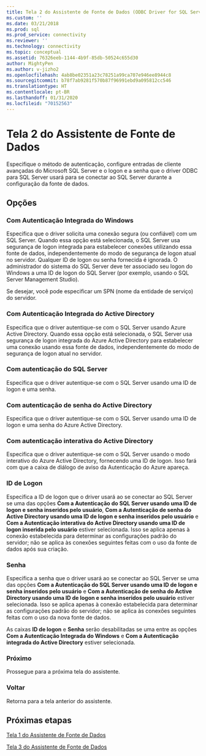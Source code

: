 ```yaml
---
title: Tela 2 do Assistente de Fonte de Dados (ODBC Driver for SQL Server) | Microsoft Docs
ms.custom: ''
ms.date: 03/21/2018
ms.prod: sql
ms.prod_service: connectivity
ms.reviewer: ''
ms.technology: connectivity
ms.topic: conceptual
ms.assetid: 76326eeb-1144-4b9f-85db-50524c655d30
author: MightyPen
ms.author: v-jizho2
ms.openlocfilehash: 4ab8be02351a23c78251a99ca707e946ee8944c8
ms.sourcegitcommit: b78f7ab9281f570b87f96991ebd9a095812cc546
ms.translationtype: HT
ms.contentlocale: pt-BR
ms.lasthandoff: 01/31/2020
ms.locfileid: "70152563"
---
```

# <a name="data-source-wizard-screen-2"></a>Tela 2 do Assistente de Fonte de Dados

Especifique o método de autenticação, configure entradas de cliente avançadas do Microsoft SQL Server e o logon e a senha que o driver ODBC para SQL Server usará para se conectar ao SQL Server durante a configuração da fonte de dados.

## <a name="options"></a>Opções

### <a name="with-integrated-windows-authentication"></a>Com Autenticação Integrada do Windows

Especifica que o driver solicita uma conexão segura (ou confiável) com um SQL Server. Quando essa opção está selecionada, o SQL Server usa segurança de logon integrada para estabelecer conexões utilizando essa fonte de dados, independentemente do modo de segurança de logon atual no servidor. Qualquer ID de logon ou senha fornecida é ignorada. O administrador do sistema do SQL Server deve ter associado seu logon do Windows a uma ID de logon do SQL Server (por exemplo, usando o SQL Server Management Studio).

Se desejar, você pode especificar um SPN (nome da entidade de serviço) do servidor.

### <a name="with-active-directory-integrated-authentication"></a>Com Autenticação Integrada do Active Directory

Especifica que o driver autentique-se com o SQL Server usando Azure Active Directory. Quando essa opção está selecionada, o SQL Server usa segurança de logon integrada do Azure Active Directory para estabelecer uma conexão usando essa fonte de dados, independentemente do modo de segurança de logon atual no servidor.

### <a name="with-sql-server-authentication"></a>Com autenticação do SQL Server

Especifica que o driver autentique-se com o SQL Server usando uma ID de logon e uma senha.

### <a name="with-active-directory-password-authentication"></a>Com autenticação de senha do Active Directory

Especifica que o driver autentique-se com o SQL Server usando uma ID de logon e uma senha do Azure Active Directory.

### <a name="with-active-directory-interactive-authentication"></a>Com autenticação interativa do Active Directory

Especifica que o driver autentique-se com o SQL Server usando o modo interativo do Azure Active Directory, fornecendo uma ID de logon. Isso fará com que a caixa de diálogo de aviso da Autenticação do Azure apareça.

### <a name="login-id"></a>ID de Logon

Especifica a ID de logon que o driver usará ao se conectar ao SQL Server se uma das opções **Com a Autenticação do SQL Server usando uma ID de logon e senha inseridos pelo usuário**, **Com a Autenticação de senha do Active Directory usando uma ID de logon e senha inseridos pelo usuário** e **Com a Autenticação interativa do Active Directory usando uma ID de logon inserida pelo usuário** estiver selecionada. Isso se aplica apenas à conexão estabelecida para determinar as configurações padrão do servidor; não se aplica às conexões seguintes feitas com o uso da fonte de dados após sua criação.

### <a name="password"></a>Senha

Especifica a senha que o driver usará ao se conectar ao SQL Server se uma das opções **Com a Autenticação do SQL Server usando uma ID de logon e senha inseridos pelo usuário** e **Com a Autenticação de senha do Active Directory usando uma ID de logon e senha inseridos pelo usuário** estiver selecionada. Isso se aplica apenas à conexão estabelecida para determinar as configurações padrão do servidor; não se aplica às conexões seguintes feitas com o uso da nova fonte de dados.

As caixas **ID de logon** e **Senha** serão desabilitadas se uma entre as opções **Com a Autenticação Integrada do Windows** e **Com a Autenticação integrada do Active Directory** estiver selecionada.

### <a name="next"></a>Próximo

Prossegue para a próxima tela do assistente.

### <a name="back"></a>Voltar

Retorna para a tela anterior do assistente.

## <a name="next-steps"></a>Próximas etapas

[Tela 1 do Assistente de Fonte de Dados](../../../connect/odbc/windows/dsn-wizard-1.md)

[Tela 3 do Assistente de Fonte de Dados](../../../connect/odbc/windows/dsn-wizard-3.md)

